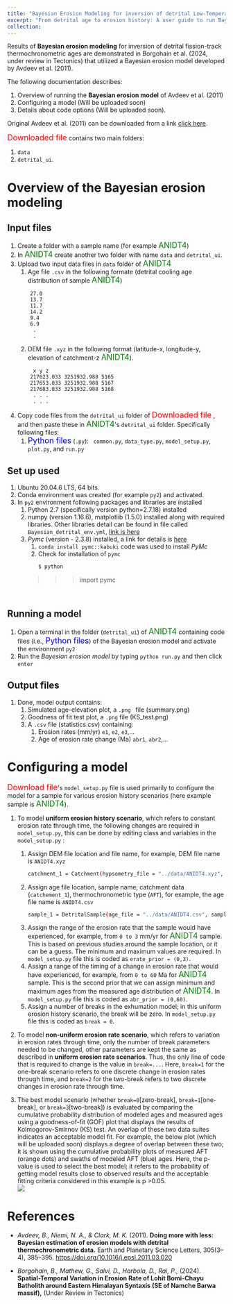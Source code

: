 ```yaml
---
title: "Bayesian Erosion Modeling for inversion of detrital Low-Temperature Thermochronometric ages"
excerpt: "From detrital age to erosion history: A user guide to run Bayesian Erosion Model  <br/><img src='/images/web_bayes_3.png'> "
collection: 
---
```




Results of **Bayesian erosion modeling** for inversion of detrital fission-track thermochronometric ages are demonstrated in Borgohain et al. (2024, under review in Tectonics) that utilized a Bayesian erosion model developed by Avdeev et al. (2011). 

The following documentation describes: 
1. Overview of running the **Bayesian erosion model** of Avdeev et al. (2011)
2. Configuring a model (Will be uploaded soon)
3. Details about code options (Will be uploaded soon). 

Original Avdeev et al. (2011) can be downloaded from a link [click here](https://code.google.com/archive/p/thermochron/downloads). 

<span style="font-size:18px; color:red"> Downloaded file</span>  contains two main folders: 
1. ```data```
2. ```detrital_ui```.

# Overview of the Bayesian erosion modeling
## Input files

1. Create a folder with a sample name (for example <span style="font-size:18px; color:green"> ANIDT4</span>)
2. In <span style="font-size:18px; color:green"> ANIDT4</span> create another two folder with name ```data``` and ```detrital_ui```.
3. Upload two input data files in ```data``` folder of <span style="font-size:18px; color:green"> ANIDT4</span>
     1. Age file ```.csv``` in the following formate (detrital cooling age distribution of sample <span style="font-size:18px; color:green"> ANIDT4</span>)
      ```
          27.0
          13.7
          11.7
          14.2
          9.4
          6.9
           .
           .  
      ```
      2. DEM file ```.xyz``` in the following format (latitude-x, longitude-y, elevation of catchment-z <span style="font-size:18px; color:green"> ANIDT4</span>).
      ```
           x y z 
          217623.033 3251932.988 5165
          217653.033 3251932.988 5167
          217683.033 3251932.988 5168
           . . .
           . . .
      ```
4. Copy code files from the ```detrital_ui``` folder of <span style="font-size:18px; color:red"> Downloaded file</span> , and then paste these in <span style="font-size:18px; color:green"> ANIDT4</span>'s ```detrital_ui``` folder. Specifically following files:
     1.  <span style="font-size:18px; color:blue"> Python files</span> (```.py```): ``` common.py```, ```data_type.py```, ```model_setup.py```, ```plot.py```, and ```run.py```


## Set up used

1. Ubuntu 20.04.6 LTS, 64 bits.
2. Conda environment was created (for example ```py2```) and activated.
3. In ```py2``` environment following packages and libraries are installed
   1. Python 2.7 (specifically version python=2.7.18) installed
   2. numpy (version 1.16.6), matplotlib (1.5.0) installed along with required libraries. Other libraries detail can be found in file called ``` Bayesian_detrital_env.yml ```, [link is here](https://github.com/birajborgohain/Detrital-Thermochron-Avdeev-et-al.-2019/tree/main)
   3. *Pymc* (version - 2.3.8) installed, a link for details is [here](https://pymcmc.readthedocs.io/en/latest/INSTALL.html)
      1. ``` conda install pymc::kabuki ``` code was used to install *PyMc*
      2. Check for installation of ```pymc```
         ```bash
         $ python
        >>> import pymc
        >>>
         ```


## Running a model

1. Open a terminal in the folder (```detrital_ui```) of <span style="font-size:18px; color:green"> ANIDT4</span> containing code files (i.e., <span style="font-size:18px; color:blue"> Python files</span>) of the Bayesian erosion model and activate the environment ```py2``` 
2. Run the *Bayesian erosion model* by typing ```python run.py``` and then click ```enter```
  

## Output files
 
 1. Done, model output contains:
    1. Simulated age-elevation plot, a ```.png ``` file (summary.png)
    2. Goodness of fit test plot, a ```.png``` file (KS_test.png)
    3. A ```.csv``` file (statistics.csv) containing: 
       1. Erosion rates (mm/yr) ```e1```, ```e2```, ```e3```,...
       2. Age of erosion rate change  (Ma) ```abr1```, ```abr2```,...
          
# Configuring a model

<span style="font-size:18px; color:red"> Download file</span>'s ```model_setup.py``` file is used primarily to configure the model for a sample for various erosion history scenarios (here example sample is <span style="font-size:18px; color:green"> ANIDT4</span>). 
1. To model **uniform erosion history scenario**, which refers to constant erosion rate through time, the following changes are required in ```model_setup.py```, this can be done by editing class and variables in the ```model_setup.py``` :
   1. Assign DEM file location and file name, for example, DEM file name is ```ANIDT4.xyz```
      ```bash
      catchment_1 = Catchment(hypsometry_file = "../data/ANIDT4.xyz", elevation_column = 'z')
      ```
   2. Assign age file location, sample name, catchment data (```catchement_1```), thermochronometric type (```AFT```), for example, the age file name is ```ANIDT4.csv```
      ```bash
      sample_1 = DetritalSample(age_file = "../data/ANIDT4.csv", sample_name = 'ANIDT4', catchment = catchment_1, tc_type = 'AFT')

      ```
   3. Assign the range of the erosion rate that the sample would have experienced, for example, from ```0 to 3``` mm/yr for <span style="font-size:18px; color:green"> ANIDT4</span> sample. This is based on previous studies around the sample location, or it can be a guess. The minimum and maximum values are required. In ```model_setup.py``` file this is coded as ```erate_prior = (0,3)```.
   4. Assign a range of the timing of a change in erosion rate that would have experienced, for example, from ```0 to 60``` Ma for <span style="font-size:18px; color:green"> ANIDT4</span> sample. This is the second prior that we can assign minimum and maximum ages from the measured age distribution of <span style="font-size:18px; color:green"> ANIDT4</span>.  In ```model_setup.py``` file this is coded as ```abr_prior = (0,60)```.
   5. Assign a number of breaks in the exhumation model; in this uniform erosion history scenario, the break will be zero. In ```model_setup.py``` file this is coded as ```break = 0```.
     
2. To model **non-uniform erosion rate scenario**, which refers to variation in erosion rates through time, only the number of break parameters needed to be changed, other parameters are kept the same as described in **uniform erosion rate scenarios**. Thus, the only line of code that is required to change is the value in ```break=...```. Here, ```break=1``` for the one-break scenario refers to one discrete change in erosion rates through time, and ```break=2``` for the two-break refers to two discrete changes in erosion rate through time.
3. The best model scenario (whether  ```break=0```[zero-break], ```break=1```[one-break], or ```break=3```[two-break]) is evaluated by comparing the cumulative probability distribution of modeled ages and measured ages using a goodness-of-fit (GOF) plot that displays the results of Kolmogorov-Smirnov (KS) test. An overlap of these two data suites indicates an acceptable model fit. For example, the below plot (which will be uploaded soon) displays a degree of overlap between these two; it is shown using the cumulative probability plots of measured AFT (orange dots) and swaths of modeled AFT (blue) ages. Here, the p-value is used to select the best model; it refers to the probability of getting model results close to observed results and the acceptable fitting criteria considered in this example is p >0.05. 
 <br/><img src='/images/break models.png'>    
# References

- *Avdeev, B., Niemi, N. A., & Clark, M. K.* (2011). **Doing more with less: Bayesian estimation of erosion models with detrital thermochronometric data.** Earth and Planetary Science Letters, 305(3–4), 385–395. https://doi.org/10.1016/j.epsl.2011.03.020


- *Borgohain, B., Mathew, G., Salvi, D., Harbola, D., Rai, P.,* (2024). **Spatial-Temporal Variation in Erosion Rate of Lohit Bomi-Chayu Batholith around Eastern Himalayan Syntaxis (SE of Namche Barwa massif),** (Under Review in Tectonics)






